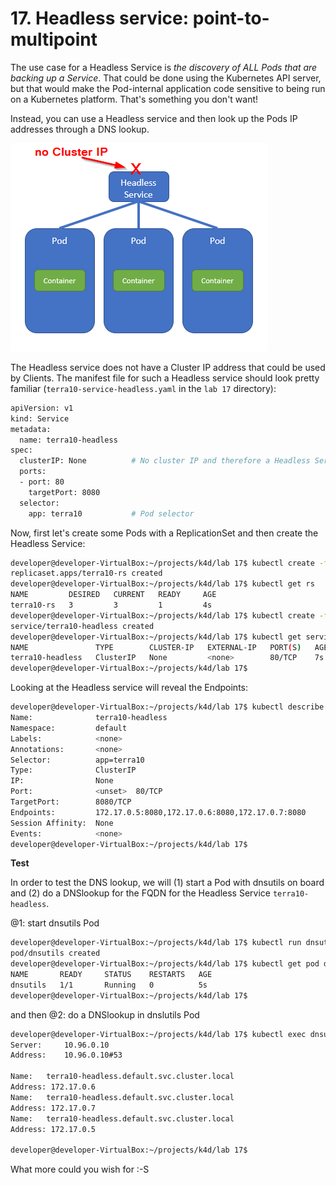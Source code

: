 # 17. Headless service: point-to-multipoint

The use case for a Headless Service is *the discovery of ALL Pods that are backing up a Service*. That could be done using the Kubernetes API server, but that would make the Pod-internal application code sensitive to being run on a Kubernetes platform. That's something you don't want!

Instead, you can use a Headless service and then look up the Pods IP addresses through a DNS lookup.

![Headless service](img/lab17-headless-service.png)

The Headless service does not have a Cluster IP address that could be used by Clients. The manifest file for such a Headless service should look pretty familiar (`terra10-service-headless.yaml` in the `lab 17` directory):

```bash
apiVersion: v1
kind: Service
metadata:
  name: terra10-headless
spec:
  clusterIP: None          # No cluster IP and therefore a Headless Service
  ports:
  - port: 80
    targetPort: 8080
  selector:
    app: terra10           # Pod selector
```

Now, first let's create some Pods with a ReplicationSet and then create the Headless Service:

```bash
developer@developer-VirtualBox:~/projects/k4d/lab 17$ kubectl create -f terra10-replicationset.yaml 
replicaset.apps/terra10-rs created
developer@developer-VirtualBox:~/projects/k4d/lab 17$ kubectl get rs
NAME         DESIRED   CURRENT   READY     AGE
terra10-rs   3         3         1         4s
developer@developer-VirtualBox:~/projects/k4d/lab 17$ kubectl create -f terra10-service-headless.yaml 
service/terra10-headless created
developer@developer-VirtualBox:~/projects/k4d/lab 17$ kubectl get service terra10-headless 
NAME               TYPE        CLUSTER-IP   EXTERNAL-IP   PORT(S)   AGE
terra10-headless   ClusterIP   None         <none>        80/TCP    7s
developer@developer-VirtualBox:~/projects/k4d/lab 17$ 
```

Looking at the Headless service will reveal the Endpoints:

```bash
developer@developer-VirtualBox:~/projects/k4d/lab 17$ kubectl describe service terra10-headless 
Name:              terra10-headless
Namespace:         default
Labels:            <none>
Annotations:       <none>
Selector:          app=terra10
Type:              ClusterIP
IP:                None
Port:              <unset>  80/TCP
TargetPort:        8080/TCP
Endpoints:         172.17.0.5:8080,172.17.0.6:8080,172.17.0.7:8080
Session Affinity:  None
Events:            <none>
developer@developer-VirtualBox:~/projects/k4d/lab 17$
```

**Test**

In order to test the DNS lookup, we will (1) start a Pod with dnsutils on board and (2) do a DNSlookup for the FQDN for the Headless Service `terra10-headless`. 

@1: start dnsutils Pod

```bash
developer@developer-VirtualBox:~/projects/k4d/lab 17$ kubectl run dnsutils --image=tutum/dnsutils --generator=run-pod/v1 --command -- sleep infinity
pod/dnsutils created
developer@developer-VirtualBox:~/projects/k4d/lab 17$ kubectl get pod dnsutils 
NAME       READY     STATUS    RESTARTS   AGE
dnsutils   1/1       Running   0          5s
developer@developer-VirtualBox:~/projects/k4d/lab 17$ 
```
and then @2: do a DNSlookup in dnslutils Pod

```bash
developer@developer-VirtualBox:~/projects/k4d/lab 17$ kubectl exec dnsutils nslookup terra10-headless
Server:		10.96.0.10
Address:	10.96.0.10#53

Name:	terra10-headless.default.svc.cluster.local
Address: 172.17.0.6
Name:	terra10-headless.default.svc.cluster.local
Address: 172.17.0.7
Name:	terra10-headless.default.svc.cluster.local
Address: 172.17.0.5

developer@developer-VirtualBox:~/projects/k4d/lab 17$ 
```

What more could you wish for :-S

